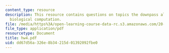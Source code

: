 ```yaml
---
content_type: resource
description: This resource contains questions on topics the downpass algorithm and
  biological computation.
file: /media/https%3A/open-learning-course-data-rc.s3.amazonaws.com/20-181-computation-for-biological-engineers-fall-2006/dd67d56a326e8b34215d01392092fbe0_hw4.pdf
file_type: application/pdf
resourcetype: Document
title: hw4.pdf
uid: dd67d56a-326e-8b34-215d-01392092fbe0
---
```

